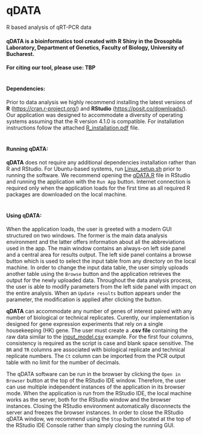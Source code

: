 # qDATA
R based analysis of qRT-PCR data


#### **qDATA** is a bioinformatics tool created with R Shiny in the Drosophila Laboratory, Department of Genetics, Faculty of Biology, University of Bucharest.

#### For citing our tool, please use: TBP

#
#
#### Dependencies:

Prior to data analysis we highly recommend installing the latest versions of **R** (https://cran.r-project.org/) and **RStudio** (https://posit.co/downloads/). Our application was designed to accommodate a diversity of operating systems assuming that the R version 4.1.0 is compatible. For installation instructions follow the attached [R_installation.pdf](https://github.com/A-Ionascu/qDATA/blob/main/R_installation.pdf) file.

#

#### Running **qDATA**:

**qDATA** does not require any additional dependencies installation rather than R and RStudio. For Ubuntu-based systems, run [Linux_setup.sh](https://github.com/A-Ionascu/qDATA/blob/main/Linux_setup.sh) prior to running the software. We recommend opening the [qDATA.R](https://github.com/A-Ionascu/qDATA/blob/main/qDATA.R) file in RStudio and running the application with the `Run App` button. Internet connection is required only when the application loads for the first time as all required R packages are downloaded on the local machine.

#

#### Using **qDATA**:

When the application loads, the user is greeted with a modern GUI structured on two windows. The former is the main data analysis environment and the latter offers information about all the abbreviations used in the app. The main window contains an always-on left side panel and a central area for results output. The left side panel contains a browse button which is used to select the input table from any directory on the local machine. In order to change the input data table, the user simply uploads another table using the `Browse` button and the application retrieves the output for the newly uploaded data. Throughout the data analysis process, the user is able to modify parameters from the left side panel with impact on the entire analysis. When an `Update results` button appears under the parameter, the modification is applied after clicking the button. 


**qDATA** can accommodate any number of genes of interest paired with any number of biological or technical replicates. Curently, our implementation is designed for gene expression experiments that rely on a single housekeeping (HK) gene. The user must create a **.csv file** containing the raw data similar to the [input_model.csv](https://github.com/A-Ionascu/qDATA/blob/main/input_model.csv) example. For the first four columns, consistency is required as the script is case and blank space sensitive. The `BR` and `TR` columns are associated with biological replicate and technical replicate numbers. The `Ct` column can be imported from the PCR output table with no limit for the number of decimals.


The qDATA software can be run in the browser by clicking the `Open in Browser` button at the top of the RStudio IDE window. Therefore, the user can use multiple independent instances of the application in its browser mode. When the application is run from the RStudio IDE, the local machine works as the server, both for the RStudio window and the browser instances. Closing the RStudio environment automatically disconnects the server and freezes the browser instances. In order to close the RStudio qDATA window, we recommend using the `Stop` button located at the top of the RStudio IDE Console rather than simply closing the running GUI.
